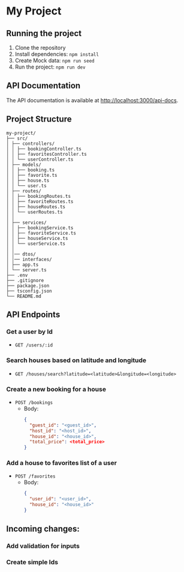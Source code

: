 # My Project

## Running the project

1. Clone the repository
2. Install dependencies: `npm install`
3. Create Mock data: `npm run seed`
4. Run the project: `npm run dev`

## API Documentation

The API documentation is available at [http://localhost:3000/api-docs](http://localhost:3000/api-docs).

## Project Structure

```
my-project/
├── src/
│ ├── controllers/
│ │ ├── bookingController.ts
│ │ ├── favoritesController.ts
│ │ └── userController.ts
│ ├── models/
│ │ ├── booking.ts
│ │ ├── favorite.ts
│ │ ├── house.ts
│ │ └── user.ts
│ ├── routes/
│ │ ├── bookingRoutes.ts
│ │ ├── favoriteRoutes.ts
│ │ ├── houseRoutes.ts
│ │ └── userRoutes.ts
│ │
│ ├── services/
│ │ ├── bookingService.ts
│ │ ├── favoriteService.ts
│ │ ├── houseService.ts
│ │ └── userService.ts
│ │
│ │── dtos/
│ │── interfaces/
│ ├── app.ts
│ └── server.ts
├── .env
├── .gitignore
├── package.json
├── tsconfig.json
└── README.md
```

## API Endpoints

### Get a user by Id

- `GET /users/:id`

### Search houses based on latitude and longitude

- `GET /houses/search?latitude=<latitude>&longitude=<longitude>`

### Create a new booking for a house

- `POST /bookings`
  - Body:
    ```json
    {
      "guest_id": "<guest_id>",
      "host_id": "<host_id>",
      "house_id": "<house_id>",
      "total_price": <total_price>
    }
    ```

### Add a house to favorites list of a user

- `POST /favorites`
  - Body:
    ```json
    {
      "user_id": "<user_id>",
      "house_id": "<house_id>"
    }
    ```

## Incoming changes:

### Add validation for inputs

### Create simple Ids

###
